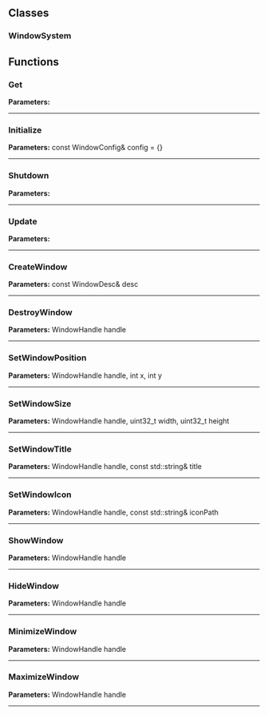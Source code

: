 
## Classes

### WindowSystem




## Functions

### Get



**Parameters:** 

---

### Initialize



**Parameters:** const WindowConfig& config = {}

---

### Shutdown



**Parameters:** 

---

### Update



**Parameters:** 

---

### CreateWindow



**Parameters:** const WindowDesc& desc

---

### DestroyWindow



**Parameters:** WindowHandle handle

---

### SetWindowPosition



**Parameters:** WindowHandle handle, int x, int y

---

### SetWindowSize



**Parameters:** WindowHandle handle, uint32_t width, uint32_t height

---

### SetWindowTitle



**Parameters:** WindowHandle handle, const std::string& title

---

### SetWindowIcon



**Parameters:** WindowHandle handle, const std::string& iconPath

---

### ShowWindow



**Parameters:** WindowHandle handle

---

### HideWindow



**Parameters:** WindowHandle handle

---

### MinimizeWindow



**Parameters:** WindowHandle handle

---

### MaximizeWindow



**Parameters:** WindowHandle handle

---
